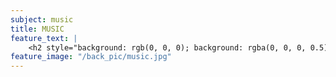 ```yaml
---
subject: music
title: MUSIC
feature_text: |
    <h2 style="background: rgb(0, 0, 0); background: rgba(0, 0, 0, 0.5); color: #f1f1f1; padding: 10px;">MUSIC</h2>
feature_image: "/back_pic/music.jpg"
---
```

